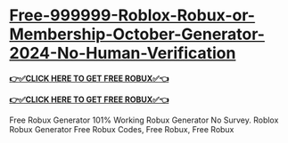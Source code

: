 # [Free-999999-Roblox-Robux-or-Membership-October-Generator-2024-No-Human-Verification](https://cutt.ly/sePQhb3s)

**[👉✅CLICK HERE TO GET FREE ROBUX✅👈](https://cutt.ly/sePQhb3s)**

**[👉✅CLICK HERE TO GET FREE ROBUX✅👈](https://cutt.ly/sePQhb3s)**

Free Robux Generator 101% Working Robux Generator No Survey. Roblox Robux
Generator Free Robux Codes, Free Robux, Free Robux
